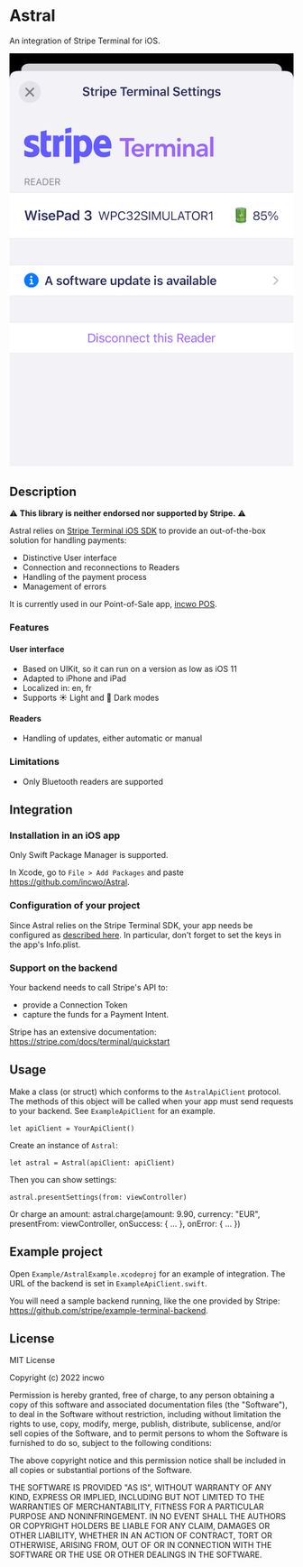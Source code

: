 # Astral

An integration of Stripe Terminal for iOS.

![AstralSettings](./docs/AstralSettings.png)



## Description

⚠️ **This library is neither endorsed nor supported by Stripe.** ⚠️

Astral relies on [Stripe Terminal iOS SDK](https://github.com/stripe/stripe-terminal-ios) to provide an out-of-the-box solution for handling payments:

- Distinctive User interface
- Connection and reconnections to Readers
- Handling of the payment process 
- Management of errors

It is currently used in our Point-of-Sale app, [incwo POS](https://go.incwo.com/fonctionnalite-caisse-connectee/).

### Features

#### User interface

- Based on UIKit, so it can run on a version as low as iOS 11
- Adapted to iPhone and iPad
- Localized in: en, fr
- Supports ☀️ Light and 🌙 Dark modes

#### Readers

- Handling of updates, either automatic or manual

### Limitations

- Only Bluetooth readers are supported

## Integration

### Installation in an iOS app

Only Swift Package Manager is supported. 

In Xcode, go to `File > Add Packages` and paste https://github.com/incwo/Astral.

### Configuration of your project

Since Astral relies on the Stripe Terminal SDK, your app needs be configured as [described here](https://stripe.com/docs/terminal/payments/setup-sdk?terminal-sdk-platform=ios#configure). In particular, don't forget to set the keys in the app's Info.plist.


### Support on the backend

Your backend needs to call Stripe's API to:

- provide a Connection Token
- capture the funds for a Payment Intent.

Stripe has an extensive documentation:
https://stripe.com/docs/terminal/quickstart

## Usage

Make a class (or struct) which conforms to the `AstralApiClient` protocol. The methods of this object will be called when your app must send requests to your backend. See `ExampleApiClient` for an example.

    let apiClient = YourApiClient()

Create an instance of `Astral`:

    let astral = Astral(apiClient: apiClient)

Then you can show settings:

    astral.presentSettings(from: viewController)

Or charge an amount:
    astral.charge(amount: 9.90, currency: "EUR", presentFrom: viewController, onSuccess: { … }, onError: { … })

## Example project

Open `Example/AstralExample.xcodeproj` for an example of integration. The URL of the backend is set in `ExampleApiClient.swift`.

You will need a sample backend running, like the one provided by Stripe: https://github.com/stripe/example-terminal-backend.

## License

MIT License

Copyright (c) 2022 incwo

Permission is hereby granted, free of charge, to any person obtaining a copy
of this software and associated documentation files (the "Software"), to deal
in the Software without restriction, including without limitation the rights
to use, copy, modify, merge, publish, distribute, sublicense, and/or sell
copies of the Software, and to permit persons to whom the Software is
furnished to do so, subject to the following conditions:

The above copyright notice and this permission notice shall be included in all
copies or substantial portions of the Software.

THE SOFTWARE IS PROVIDED "AS IS", WITHOUT WARRANTY OF ANY KIND, EXPRESS OR
IMPLIED, INCLUDING BUT NOT LIMITED TO THE WARRANTIES OF MERCHANTABILITY,
FITNESS FOR A PARTICULAR PURPOSE AND NONINFRINGEMENT. IN NO EVENT SHALL THE
AUTHORS OR COPYRIGHT HOLDERS BE LIABLE FOR ANY CLAIM, DAMAGES OR OTHER
LIABILITY, WHETHER IN AN ACTION OF CONTRACT, TORT OR OTHERWISE, ARISING FROM,
OUT OF OR IN CONNECTION WITH THE SOFTWARE OR THE USE OR OTHER DEALINGS IN THE
SOFTWARE.
